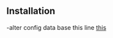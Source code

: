 ## Installation
-alter config data base this line
[this](https://github.com/EderBevacqua/DevOps/blob/master/cadastro.py#L1)
